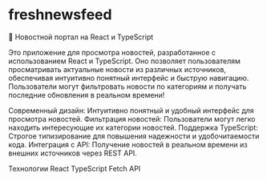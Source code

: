 # freshnewsfeed

📰 Новостной портал на React и TypeScript

Это приложение для просмотра новостей, разработанное с использованием React и TypeScript. Оно позволяет пользователям просматривать актуальные новости из различных источников, обеспечивая интуитивно понятный интерфейс и быструю навигацию. 
Пользователи могут фильтровать новости по категориям и получать последние обновления в реальном времени!

Современный дизайн: Интуитивно понятный и удобный интерфейс для просмотра новостей.
Фильтрация новостей: Пользователи могут легко находить интересующие их категории новостей.
Поддержка TypeScript: Строгое типизирование для повышения надежности и удобочитаемости кода.
Интеграция с API: Получение новостей в реальном времени из внешних источников через REST API.

Технологии
React
TypeScript
Fetch API

